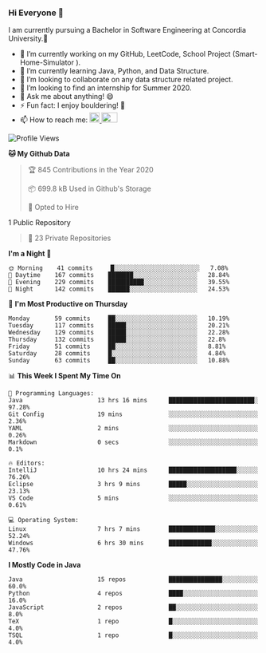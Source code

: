 ### Hi Everyone 👋
I am currently pursuing a Bachelor in Software Engineering at Concordia University.🏫

- 🔭 I’m currently working on my GitHub, LeetCode, School Project (Smart-Home-Simulator ).
- 🌱 I’m currently learning Java, Python, and Data Structure.
- 👯 I’m looking to collaborate on any data structure related project.
- 🤔 I’m looking to find an internship for Summer 2020.
- 💬 Ask me about anything! 😄
- ⚡ Fun fact: I enjoy bouldering! 🧗‍
- 📫 How to reach me: <a href="https://www.linkedin.com/in/siu-tong-ye/" target="_blank"> <img width="20px" width="32" src="https://cdn.jsdelivr.net/npm/simple-icons@v3/icons/linkedin.svg" /> </a> <a href="mailto:SiuTongYe@gmail.com" target="_blank"> <img height="20" width="32" src="https://cdn.jsdelivr.net/npm/simple-icons@v3/icons/gmail.svg" /> </a>

<!--START_SECTION:waka-->
![Profile Views](http://img.shields.io/badge/Profile%20Views-9-blue)

**🐱 My Github Data** 

> 🏆 845 Contributions in the Year 2020
 > 
> 📦 699.8 kB Used in Github's Storage 
 > 
> 💼 Opted to Hire
 > 
1 Public Repository 
 > 
> 🔑 23 Private Repositories  

**I'm a Night 🦉** 

```text
🌞 Morning    41 commits     █░░░░░░░░░░░░░░░░░░░░░░░░   7.08% 
🌆 Daytime    167 commits    ███████░░░░░░░░░░░░░░░░░░   28.84% 
🌃 Evening    229 commits    ██████████░░░░░░░░░░░░░░░   39.55% 
🌙 Night      142 commits    ██████░░░░░░░░░░░░░░░░░░░   24.53%

```
📅 **I'm Most Productive on Thursday** 

```text
Monday       59 commits     ██░░░░░░░░░░░░░░░░░░░░░░░   10.19% 
Tuesday      117 commits    █████░░░░░░░░░░░░░░░░░░░░   20.21% 
Wednesday    129 commits    █████░░░░░░░░░░░░░░░░░░░░   22.28% 
Thursday     132 commits    █████░░░░░░░░░░░░░░░░░░░░   22.8% 
Friday       51 commits     ██░░░░░░░░░░░░░░░░░░░░░░░   8.81% 
Saturday     28 commits     █░░░░░░░░░░░░░░░░░░░░░░░░   4.84% 
Sunday       63 commits     ██░░░░░░░░░░░░░░░░░░░░░░░   10.88%

```


📊 **This Week I Spent My Time On** 

```text
💬 Programming Languages: 
Java                     13 hrs 16 mins      ████████████████████████░   97.28% 
Git Config               19 mins             ░░░░░░░░░░░░░░░░░░░░░░░░░   2.36% 
YAML                     2 mins              ░░░░░░░░░░░░░░░░░░░░░░░░░   0.26% 
Markdown                 0 secs              ░░░░░░░░░░░░░░░░░░░░░░░░░   0.1%

🔥 Editors: 
IntelliJ                 10 hrs 24 mins      ███████████████████░░░░░░   76.26% 
Eclipse                  3 hrs 9 mins        █████░░░░░░░░░░░░░░░░░░░░   23.13% 
VS Code                  5 mins              ░░░░░░░░░░░░░░░░░░░░░░░░░   0.61%

💻 Operating System: 
Linux                    7 hrs 7 mins        █████████████░░░░░░░░░░░░   52.24% 
Windows                  6 hrs 30 mins       ████████████░░░░░░░░░░░░░   47.76%

```

**I Mostly Code in Java** 

```text
Java                     15 repos            ███████████████░░░░░░░░░░   60.0% 
Python                   4 repos             ████░░░░░░░░░░░░░░░░░░░░░   16.0% 
JavaScript               2 repos             ██░░░░░░░░░░░░░░░░░░░░░░░   8.0% 
TeX                      1 repo              █░░░░░░░░░░░░░░░░░░░░░░░░   4.0% 
TSQL                     1 repo              █░░░░░░░░░░░░░░░░░░░░░░░░   4.0%

```



<!--END_SECTION:waka-->
